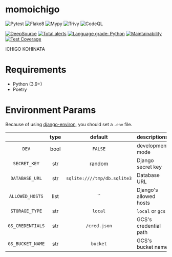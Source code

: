 # momoichigo

![Pytest](https://github.com/nothink/momoichigo/actions/workflows/pytest.yml/badge.svg)
![Flake8](https://github.com/nothink/momoichigo/actions/workflows/flake8.yml/badge.svg)
![Mypy](https://github.com/nothink/momoichigo/actions/workflows/mypy.yml/badge.svg)
![Trivy](https://github.com/nothink/momoichigo/actions/workflows/trivy.yml/badge.svg)
![CodeQL](https://github.com/nothink/momoichigo/actions/workflows/codeql-analysis.yml/badge.svg)

[![DeepSource](https://deepsource.io/gh/nothink/momoichigo.svg/?label=active+issues&token=NhcwPGRXrmzAB8s6PLmU6fCI)](https://deepsource.io/gh/nothink/momoichigo/?ref=repository-badge)
[![Total alerts](https://img.shields.io/lgtm/alerts/g/nothink/momoichigo.svg?logo=lgtm&logoWidth=18)](https://lgtm.com/projects/g/nothink/momoichigo/alerts/)
[![Language grade: Python](https://img.shields.io/lgtm/grade/python/g/nothink/momoichigo.svg?logo=lgtm&logoWidth=18)](https://lgtm.com/projects/g/nothink/momoichigo/context:python)
[![Maintainability](https://api.codeclimate.com/v1/badges/90990a8bda1de479706a/maintainability)](https://codeclimate.com/github/nothink/momoichigo/maintainability)
[![Test Coverage](https://api.codeclimate.com/v1/badges/90990a8bda1de479706a/test_coverage)](https://codeclimate.com/github/nothink/momoichigo/test_coverage)

ICHIGO KOHINATA

# Requirements

- Python (3.9+)
- Poetry

# Environment Params

Because of using [django-environ](https://django-environ.readthedocs.io/en/latest/), you should set a `.env` file.

|                  | type |           default           | descriptions           |
| :--------------: | :--: | :-------------------------: | :--------------------- |
|      `DEV`       | bool |           `FALSE`           | development mode       |
|   `SECRET_KEY`   | str  |           random            | Django secret key      |
|  `DATABASE_URL`  | str  | `sqlite:////tmp/db.sqlite3` | Database URL           |
| `ALLOWED_HOSTS`  | list |             ``              | Django's allowed hosts |
|  `STORAGE_TYPE`  | str  |           `local`           | `local` or `gcs`       |
| `GS_CREDENTIALS` | str  |        `/cred.json`         | GCS's credential path  |
| `GS_BUCKET_NAME` | str  |          `bucket`           | GCS's bucket name      |
